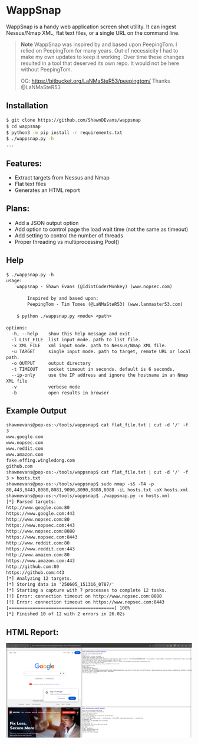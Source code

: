 # WappSnap

WappSnap is a handy web application screen shot utility. It can ingest Nessus/Nmap XML, flat text files, or a single URL on the command line. 


> **Note**
> WappSnap was inspired by and based upon PeepingTom. I relied on PeepingTom for many years. Out of necessicity I had to make my own updates to keep it working. Over time these changes resulted in a tool that deserved its own repo. It would not be here without PeepingTom.
>
> OG: https://bitbucket.org/LaNMaSteR53/peepingtom/
> Thanks @LaNMaSteR53

## Installation

```bash
$ git clone https://github.com/ShawnDEvans/wappsnap
$ cd wappsnap
$ python3 -m pip install -r requirements.txt
$ ./wappsnap.py -h
...
```

## Features:
- Extract targets from Nessus and Nmap
- Flat text files
- Generates an HTML report

## Plans:
- Add a JSON output option 
- Add option to control page the load wait time (not the same as timeout)
- Add setting to control the number of threads
- Proper threading vs multiprocessing.Pool()

## Help
```
$ ./wappsnap.py -h
usage: 
    wappsnap - Shawn Evans (@IdiotCoderMonkey) (www.nopsec.com)

        Inspired by and based upon:
        PeepingTom - Tim Tomes (@LaNMaSteR53) (www.lanmaster53.com)

    $ python ./wappsnap.py <mode> <path>

options:
  -h, --help    show this help message and exit
  -l LIST_FILE  list input mode. path to list file.
  -x XML_FILE   xml input mode. path to Nessus/Nmap XML file.
  -u TARGET     single input mode. path to target, remote URL or local path.
  -o OUTPUT     output directory
  -t TIMEOUT    socket timeout in seconds. default is 6 seconds.
  --ip-only     use the IP address and ignore the hostname in an Nmap XML file
  -v            verbose mode
  -b            open results in browser

```

## Example Output
```
shawnevans@pop-os:~/tools/wappsnap$ cat flat_file.txt | cut -d '/' -f 3
www.google.com
www.nopsec.com
www.reddit.com
www.amazon.com
fake.effing.wingledong.com
github.com
shawnevans@pop-os:~/tools/wappsnap$ cat flat_file.txt | cut -d '/' -f 3 > hosts.txt
shawnevans@pop-os:~/tools/wappsnap$ sudo nmap -sS -T4 -p 80,443,8443,8080,8081,9090,8090,8888,8088 -iL hosts.txt -oX hosts.xml
shawnevans@pop-os:~/tools/wappsnap$ ./wappsnap.py -x hosts.xml 
[*] Parsed targets:
http://www.google.com:80
https://www.google.com:443
http://www.nopsec.com:80
https://www.nopsec.com:443
http://www.nopsec.com:8080
https://www.nopsec.com:8443
http://www.reddit.com:80
https://www.reddit.com:443
http://www.amazon.com:80
https://www.amazon.com:443
http://github.com:80
https://github.com:443
[*] Analyzing 12 targets.
[*] Storing data in '250605_151316_0787/'
[*] Starting a capture with 7 processes to complete 12 tasks.
[!] Error: connection timeout on http://www.nopsec.com:8080
[!] Error: connection timeout on https://www.nopsec.com:8443
[========================================] 100%
[*] Finished 10 of 12 with 2 errors in 26.02s
```

## HTML Report:

![Sample HTML Report](images/example.png)

